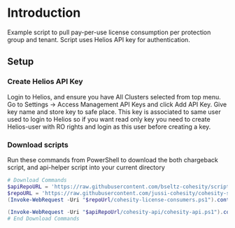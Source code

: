 # Introduction

Example script to pull pay-per-use license consumption per protection group and tenant. Script uses Helios API key for authentication.

## Setup

### Create Helios API Key

Login to Helios, and ensure you have All Clusters selected from top menu. Go to Settings -> Access Management API Keys and click Add API Key. Give key name and store key to safe place. This key is associated to same user used to login to Helios so if you want read only key you need to create Helios-user with RO rights and login as this user before creating a key.

### Download scripts

Run these commands from PowerShell to download the both chargeback script, and api-helper script into your current directory

```powershell
# Download Commands
$apiRepoURL = 'https://raw.githubusercontent.com/bseltz-cohesity/scripts/master/powershell'
$repoURL = 'https://raw.githubusercontent.com/jussi-cohesity/cohesity-scripts/master/reporting/cohesity-license-consumers'
(Invoke-WebRequest -Uri "$repoUrl/cohesity-license-consumers.ps1").content | Out-File "cohesity-license-consumers.ps1"; (Get-Content "cohesity-license-consumers.ps1") | Set-Content "cohesity-license-consumers.ps1"

(Invoke-WebRequest -Uri "$apiRepoUrl/cohesity-api/cohesity-api.ps1").content | Out-File cohesity-api.ps1; (Get-Content cohesity-api.ps1) | Set-Content cohesity-api.ps1
# End Download Commands
```
